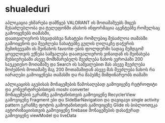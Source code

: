 # shualeduri

აპლიკაცია ეხმარება დამწყებ VALORANT ის მოთამაშეებს მიცეს შესაძლებლობა და ტელეფონში ანახოს ინფორმაცია აგენტებზე რომელსაც გამოიყენებს თამასში,  
დაათვალიეროს სხვადასხვა ნახატები რომლებიც შესაძლოა თამასში გამოიყენოს და შეეძლება ნახატებზე გულის ღილაკზე დაჭერის შემთხვევაში ის შეინახოს favorite-ების ფოლდერში
სადაც შემდგომ ყოველთვის ექნება საშვალება დაათვალიეროს ვინაიდან ის შეინახება მეხსიერებაში
ასევე მომხმარებელს შეეძლება ნახოს ევროპაში 200 საუკეთესო მოთამაშე და Search ის საშვალებით მას ასევე შეეძლება მოძებნოს მოთამაშე მაგ 200 მოთამაშიდან
ასევე მას შეეძლება ნახოს რა იარაღები გამოიყენება თამასში და რა მაპებზე მიმდინარეობს თამაში 

აპლიკაცისს აგებისას მონაცემების წამოსაღებად გამოვიყენე რეტროფიტი და კონვერტირებისთვის moshi converter  
მონაცემების ეკრანზე გამოტანისთვის გამოვიყენე RecyclerView  გამოვიყენე Fragment ები  და SideBarNavigation 
და დავიცავი single activity pattern 
ეკრანზე ფოტოს გამოტანისთვის გამოვიყენე  Glide ის ბიბლიოთეკა 
ავტორიზაციისთვის გამოვიყენე firebase 
მონაცემების დასაჭერად გამოვიყენე viewModel და liveData 
